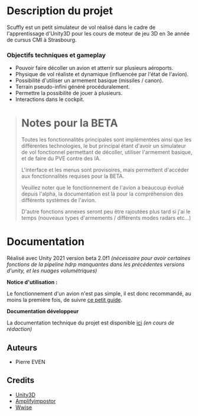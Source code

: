 

# Description du projet

Scuffly est un petit simulateur de vol réalisé dans le cadre de l'apprentissage d'Unity3D pour les cours de moteur de jeu 3D en 3e année de cursus CMI à Strasbourg.

### Objectifs techniques et gameplay
- Pouvoir faire décoller un avion et atterrir sur plusieurs aéroports.
- Physique de vol réaliste et dynamique (influencée par l'état de l'avion).
- Possibilité d'utiliser un armement basique (missiles / canon).
- Terrain pseudo-infini généré procéduralement.
- Permettre la possibilité de jouer à plusieurs.
- Interactions dans le cockpit.

> # Notes pour la BETA
> Toutes les fonctionnalités principales sont implémentées ainsi que les différentes technologies, le but principal étant d'avoir un simulateur de vol fonctionnel permettant de décoller, utiliser l'armement basique, et de faire du PVE contre des IA.
> 
> L'interface et les menus sont provisoires, mais permettent d'accéder aux fonctionnalités requises pour la BETA.
> 
> Veuillez noter que le fonctionnement de l'avion a beaucoup évolué depuis l'alpha, la documentation est là pour la compréhension des différents systèmes de l'avion.
>
> D'autre fonctions annexes seront peu être rajoutées plus tard si j'ai le temps (nouveaux types d'armements / différents modes radars etc...)


# Documentation

Réalisé avec Unity 2021 version beta 2.0f1 *(nécessaire pour avoir certaines fonctions de la pipeline hdrp manquantes dans les précédentes versions d'unity, et les nuages volumétriques)*

**Notice d'utilisation :**

Le fonctionnement d'un avion n'est pas simple, il est donc recommandé, au moins la première fois, de suivre [ce petit guide](Doc/HowToFly.md).

**Documentation développeur**

La documentation technique du projet est disponible [ici](Doc/Doc.md) *(en cours de rédaction)*

## Auteurs

- Pierre EVEN

## Credits

- [Unity3D](https://unity3d.com/)
- [Amplifyimpostor](http://amplify.pt/unity/amplify-impostors/)
- [Wwise](https://www.audiokinetic.com/fr/products/wwise/)
